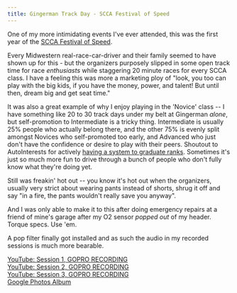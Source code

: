 ```yaml
---
title: Gingerman Track Day - SCCA Festival of Speed
---
```


One of my more intimidating events I've ever attended, this was the first year of the [SCCA Festival of Speed](http://www.summerfestivalofspeed.com/). 

Every Midwestern real-race-car-driver and their family seemed to have shown up for this - but the organizers purposely slipped in some open track time for race _enthusiasts_ while staggering 20 minute races for every SCCA class. I have a feeling this was more a marketing ploy of "look, you too can play with the big kids, if you have the money, power, and talent! But until then, dream big and get seat time."

It was also a great example of why I enjoy playing in the 'Novice' class -- I have something like 20 to 30 track days under my belt at Gingerman _alone_, but self-promotion to Intermediate is a tricky thing. Intermediate is usually 25% people who actually belong there, and the other 75% is evenly split amongst Novices who self-promoted too early, and Advanced who just don't have the confidence or desire to play with their peers. Shoutout to AutoInterests for actively [having a system to graduate ranks](https://autointerests.com/run-group-guide). Sometimes it's just so much more fun to drive through a bunch of people who don't fully know what they're doing yet. 

Still was freakin' hot out -- you know it's hot out when the organizers, usually very strict about wearing pants instead of shorts, shrug it off and say "in a fire, the pants wouldn't really save you anyway".

And I was only able to make it to this after doing emergency repairs at a friend of mine's garage after my O2 sensor _popped out_ of my header. Torque specs. Use 'em.

A pop filter finally got installed and as such the audio in my recorded sessions is much more bearable.

<a href="https://www.youtube.com/watch?v=-xD-VoQSmmE" class="fas fa-sd-card fab-override fab-post-override"></a><a href="https://www.youtube.com/watch?v=-xD-VoQSmmE"> YouTube: Session 1, GOPRO RECORDING</a>  
<a href="https://www.youtube.com/watch?v=NSgGPWwchLw" class="fas fa-sd-card fab-override fab-post-override"></a><a href="https://www.youtube.com/watch?v=NSgGPWwchLw"> YouTube: Session 2, GOPRO RECORDING</a>  
<a href="https://www.youtube.com/watch?v=uOt4OXBaRxM" class="fas fa-sd-card fab-override fab-post-override"></a><a href="https://www.youtube.com/watch?v=uOt4OXBaRxM"> YouTube: Session 3, GOPRO RECORDING</a>  
<a href="https://photos.google.com/share/AF1QipObhWtxyPKDvItwDxSvvSm2zkwrd6ajUYbFC8p93QhixOG6zYTQyiIjr2IuQQxJwQ?key=cFdfemZPUEdack1TaWh5dllVU0dXV29tbUVBODNn" class="far fa-image fab-override fab-post-override"></a><a href="https://photos.google.com/share/AF1QipObhWtxyPKDvItwDxSvvSm2zkwrd6ajUYbFC8p93QhixOG6zYTQyiIjr2IuQQxJwQ?key=cFdfemZPUEdack1TaWh5dllVU0dXV29tbUVBODNn"> Google Photos Album</a>
